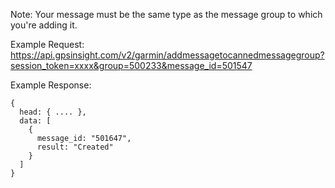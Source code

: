 Note: Your message must be the same type as the message group to which you're adding it.

Example Request: https://api.gpsinsight.com/v2/garmin/addmessagetocannedmessagegroup?session_token=xxxx&group=500233&message_id=501547

Example Response:

    {
      head: { .... },
      data: [
        {
          message_id: "501647",
          result: "Created"
        }
      ]
    }
